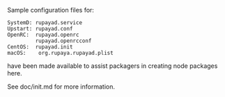 Sample configuration files for:
```
SystemD: rupayad.service
Upstart: rupayad.conf
OpenRC:  rupayad.openrc
         rupayad.openrcconf
CentOS:  rupayad.init
macOS:    org.rupaya.rupayad.plist
```
have been made available to assist packagers in creating node packages here.

See doc/init.md for more information.
